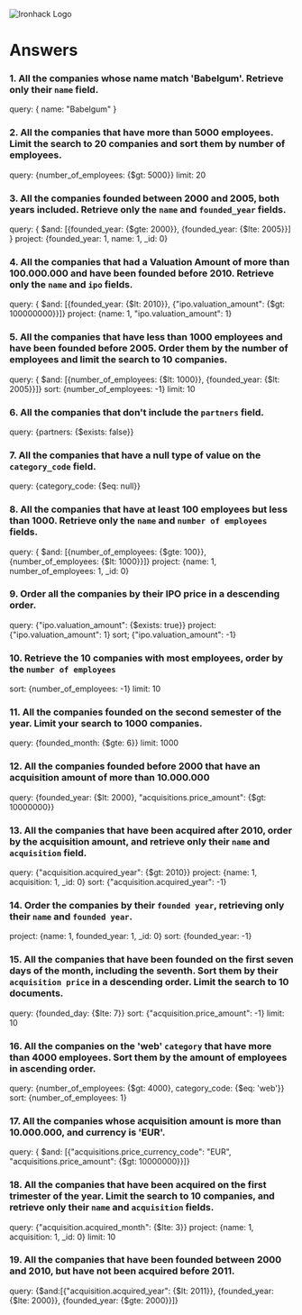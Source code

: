 ![Ironhack Logo](https://i.imgur.com/1QgrNNw.png)

# Answers

### 1. All the companies whose name match 'Babelgum'. Retrieve only their `name` field.

query: { name: "Babelgum" }

### 2. All the companies that have more than 5000 employees. Limit the search to 20 companies and sort them by **number of employees**.

query: {number_of_employees: {$gt: 5000}}
limit: 20

### 3. All the companies founded between 2000 and 2005, both years included. Retrieve only the `name` and `founded_year` fields.

query: { $and: [{founded_year: {$gte: 2000}}, {founded_year: {$lte: 2005}}] }
project: {founded_year: 1, name: 1, _id: 0}

### 4. All the companies that had a Valuation Amount of more than 100.000.000 and have been founded before 2010. Retrieve only the `name` and `ipo` fields.

query: { $and: [{founded_year: {$lt: 2010}}, {"ipo.valuation_amount": {$gt: 100000000}}]}
project: {name: 1, "ipo.valuation_amount": 1}

### 5. All the companies that have less than 1000 employees and have been founded before 2005. Order them by the number of employees and limit the search to 10 companies.

query: { $and: [{number_of_employees: {$lt: 1000}}, {founded_year: {$lt: 2005}}]}
sort: {number_of_employees: -1}
limit: 10

### 6. All the companies that don't include the `partners` field.

query: {partners: {$exists: false}}

### 7. All the companies that have a null type of value on the `category_code` field.

query: {category_code: {$eq: null}}

### 8. All the companies that have at least 100 employees but less than 1000. Retrieve only the `name` and `number of employees` fields.

query: { $and: [{number_of_employees: {$gte: 100}}, {number_of_employees: {$lt: 1000}}]}
project: {name: 1, number_of_employees: 1, _id: 0}

### 9. Order all the companies by their IPO price in a descending order.

query: {"ipo.valuation_amount": {$exists: true}}
project: {"ipo.valuation_amount": 1}
sort; {"ipo.valuation_amount": -1}

### 10. Retrieve the 10 companies with most employees, order by the `number of employees`

sort: {number_of_employees: -1}
limit: 10

### 11. All the companies founded on the second semester of the year. Limit your search to 1000 companies.

query: {founded_month: {$gte: 6}}
limit: 1000

### 12. All the companies founded before 2000 that have an acquisition amount of more than 10.000.000

query: {founded_year: {$lt: 2000}, "acquisitions.price_amount": {$gt: 10000000}}

### 13. All the companies that have been acquired after 2010, order by the acquisition amount, and retrieve only their `name` and `acquisition` field.

query: {"acquisition.acquired_year": {$gt: 2010}}
project: {name: 1, acquisition: 1, _id: 0}
sort: {"acquisition.acquired_year": -1}

### 14. Order the companies by their `founded year`, retrieving only their `name` and `founded year`.

project: {name: 1, founded_year: 1, _id: 0}
sort: {founded_year: -1}

### 15. All the companies that have been founded on the first seven days of the month, including the seventh. Sort them by their `acquisition price` in a descending order. Limit the search to 10 documents.

query: {founded_day: {$lte: 7}}
sort: {"acquisition.price_amount": -1}
limit: 10

### 16. All the companies on the 'web' `category` that have more than 4000 employees. Sort them by the amount of employees in ascending order.

query: {number_of_employees: {$gt: 4000}, category_code: {$eq: 'web'}}
sort: {number_of_employees: 1}

### 17. All the companies whose acquisition amount is more than 10.000.000, and currency is 'EUR'.

query: { $and: [{"acquisitions.price_currency_code": "EUR", "acquisitions.price_amount": {$gt: 10000000}}]}

### 18. All the companies that have been acquired on the first trimester of the year. Limit the search to 10 companies, and retrieve only their `name` and `acquisition` fields.

query: {"acquisition.acquired_month": {$lte: 3}}
project: {name: 1, acquisition: 1, _id: 0}
limit: 10

### 19. All the companies that have been founded between 2000 and 2010, but have not been acquired before 2011.

query: {$and:[{"acquisition.acquired_year": {$lt: 2011}}, {founded_year: {$lte: 2000}},  {founded_year: {$gte: 2000}}]}